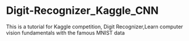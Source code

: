 # Digit-Recognizer_Kaggle_CNN
This is a tutorial for Kaggle competition, Digit Recognizer,Learn computer vision fundamentals with the famous MNIST data

